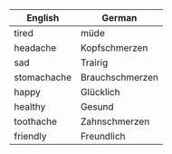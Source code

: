 | English | German |
|---------|--------|
| tired | müde |
| headache | Kopfschmerzen |
| sad | Trairig |
| stomachache | Brauchschmerzen |
| happy | Glücklich |
| healthy | Gesund |
| toothache | Zahnschmerzen |
| friendly | Freundlich |
